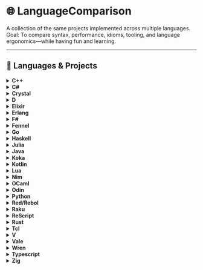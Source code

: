 # 🌐 LanguageComparison

A collection of the same projects implemented across multiple languages.  
Goal: To compare syntax, performance, idioms, tooling, and language ergonomics—while having fun and learning.

---

## 🧰 Languages & Projects

<details>
  <summary><strong>C++</strong></summary>

  > ### 🗂️ Projects  
  > - [Lexer](Cpp/Lexer/) – basic lexer with token types  
  >
  > ### ⚙️ Tooling  
  > - **Compiler:** `g++`  
  > - **LSP:** `clangd`  
</details>
<details>
  <summary><strong>C#</strong></summary>

  > ### 🗂️ Projects  
  > ### ⚙️ Tooling  
</details>
<details>
  <summary><strong>Crystal</strong></summary>

  > ### 🗂️ Projects
  > ### ⚙️ Tooling
</details>
<details>
  <summary><strong>D</strong></summary>

  > ### 🗂️ Projects  
  > - [Lexer](D/Lexer/) – basic lexer with token types  
  >
  > ### ⚙️ Tooling  
  > - **Compiler:** `dmd`  
  > - **LSP:** `serve_d`  
</details>
<details>
  <summary><strong>Elixir</strong></summary>

  > ### 🗂️ Projects  
  > - [Lexer](Elixir/Lexer/) – basic lexer with token types  
  >
  > ### ⚙️ Tooling  
  > - **Manager:** `mix`  
  > - **Compiler:** `elixirc`  
  > - **Runner:** `elixir`  
  > - **Shell:** `iex`  
  > - **LSP:** `elixir_ls`
</details>
<details>
  <summary><strong>Erlang</strong></summary>

  > ### 🗂️ Projects  
  > - [Lexer](Erlang/Lexer/) – basic lexer with token types  
  >
  > ### ⚙️ Tooling  
  > - **Compiler:** `erlc`  
  > - **Shell:** `erl`  
  > - **LSP:** `erlang_ls`
</details>
<details>
  <summary><strong>F#</strong></summary>

  > ### 🗂️ Projects
  > ### ⚙️ Tooling
</details>
<details>
  <summary><strong>Fennel</strong></summary>

  > ### 🗂️ Projects
  > ### ⚙️ Tooling
</details>
<details>
  <summary><strong>Go</strong></summary>

  > ### 🗂️ Projects  
  > - [Lexer](Go/Lexer/) – basic lexer with token types  
  >
  > ### ⚙️ Tooling  
  > - **Runner:** `go`  
  > - **LSP:** `gopls`
</details>
<details>
  <summary><strong>Haskell</strong></summary>

  > ### 🗂️ Projects  
  > - [Lexer](Haskell/Lexer/) – basic lexer with token types  
  >
  > ### ⚙️ Tooling  
  > - **Compiler:** `ghc`  
  > - **Shell:** `ghci`  
  > - **LSP:** `hls`
</details>
<details>
  <summary><strong>Julia</strong></summary>

  > ### 🗂️ Projects
  > ### ⚙️ Tooling
</details>
<details>
  <summary><strong>Java</strong></summary>

  > ### 🗂️ Projects  
  > - [Lexer](Java/Lexer/) – basic lexer with token types  
  >
  > ### ⚙️ Tooling  
  > - **Manager:** `maven`  
  > - **Compiler:** `mvn`  
  > - **LSP:** `jdtls`
</details>
<details>
  <summary><strong>Koka</strong></summary>

  > ### 🗂️ Projects
  > ### ⚙️ Tooling
</details>
<details>
  <summary><strong>Kotlin</strong></summary>

  > ### 🗂️ Projects
  > ### ⚙️ Tooling
</details>
<details>
  <summary><strong>Lua</strong></summary>

  > ### 🗂️ Projects  
  > - [Lexer](Lua/Lexer/) – basic lexer with token types  
  >
  > ### ⚙️ Tooling  
  > - **Compiler:** `luac`  
  > - **Runner:** `lua`  
  > - **LSP:** `lua_ls`
</details>
<details>
  <summary><strong>Nim</strong></summary>

  > ### 🗂️ Projects  
  > - [Lexer](Nim/Lexer/) – basic lexer with token types  
  >
  > ### ⚙️ Tooling  
  > - **Compiler:** `nim`  
  > - **Runner:** `nim`  
  > - **LSP:** `nim_langserver`
</details>
<details>
  <summary><strong>OCaml</strong></summary>

  > ### 🗂️ Projects
  > ### ⚙️ Tooling
</details>
<details>
  <summary><strong>Odin</strong></summary>

  > ### 🗂️ Projects  
  > - [Lexer](Odin/Lexer/) – basic lexer with token types  
  >
  > ### ⚙️ Tooling  
  > - **Compiler:** `odin`  
  > - **Runner:** `odin`  
  > - **LSP:** `ols`
</details>
<details>
  <summary><strong>Python</strong></summary>

  > ### 🗂️ Projects  
  > - [Lexer](Python/Lexer/) – basic lexer with token types  
  >
  > ### ⚙️ Tooling  
  > - **Runner:** `python`  
  > - **LSP:** `based_pyright`
</details>
<details>
  <summary><strong>Red/Rebol</strong></summary>

  > ### 🗂️ Projects
  > ### ⚙️ Tooling
</details>
<details>
  <summary><strong>Raku</strong></summary>

  > ### 🗂️ Projects
  > ### ⚙️ Tooling
</details>
<details>
  <summary><strong>ReScript</strong></summary>

  > ### 🗂️ Projects
  > ### ⚙️ Tooling
</details>
<details>
  <summary><strong>Rust</strong></summary>

  > ### 🗂️ Projects  
  > - [Lexer](Rust/Lexer/) – basic lexer with token types  
  >
  > ### ⚙️ Tooling  
  > - **Compiler:** `cargo`  
  > - **Runner:** `cargo`  
  > - **LSP:** `rust-analyzer`
  > - **Extra** `rust-script` - allows shebang for running single files
</details>
<details>
  <summary><strong>Tcl</strong></summary>

  > ### 🗂️ Projects
  > ### ⚙️ Tooling
</details>
<details>
  <summary><strong>V</strong></summary>

  > ### 🗂️ Projects
  > ### ⚙️ Tooling
</details>
<details>
  <summary><strong>Vale</strong></summary>

  > ### 🗂️ Projects
  > ### ⚙️ Tooling
</details>
<details>
  <summary><strong>Wren</strong></summary>

  > ### 🗂️ Projects
  > ### ⚙️ Tooling
</details>
<details>
  <summary><strong>Typescript</strong></summary>

  > ### 🗂️ Projects  
  > - [Lexer](Typescript/Lexer/) – basic lexer with token types  
  >
  > ### ⚙️ Tooling  
  > - **Compiler:** `npx tsc`  
  > - **Runner:** `npx tsx`  
  > - **LSP:** `typescript-language-server`
</details>
<details>
  <summary><strong>Zig</strong></summary>

  > ### 🗂️ Projects  
  > - [Lexer](Zig/Lexer/) – basic lexer with token types  
  >
  > ### ⚙️ Tooling  
  > - **Compiler:** `zig`  
  > - **Runner:** `zig`  
  > - **LSP:** `zls`
</details>
